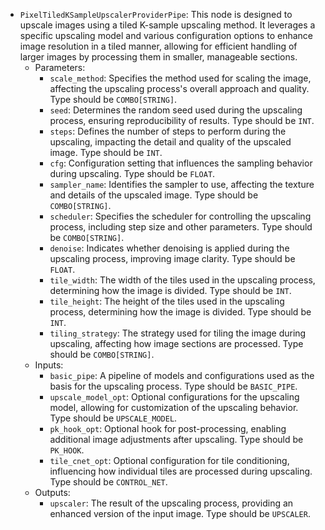 - `PixelTiledKSampleUpscalerProviderPipe`: This node is designed to upscale images using a tiled K-sample upscaling method. It leverages a specific upscaling model and various configuration options to enhance image resolution in a tiled manner, allowing for efficient handling of larger images by processing them in smaller, manageable sections.
    - Parameters:
        - `scale_method`: Specifies the method used for scaling the image, affecting the upscaling process's overall approach and quality. Type should be `COMBO[STRING]`.
        - `seed`: Determines the random seed used during the upscaling process, ensuring reproducibility of results. Type should be `INT`.
        - `steps`: Defines the number of steps to perform during the upscaling, impacting the detail and quality of the upscaled image. Type should be `INT`.
        - `cfg`: Configuration setting that influences the sampling behavior during upscaling. Type should be `FLOAT`.
        - `sampler_name`: Identifies the sampler to use, affecting the texture and details of the upscaled image. Type should be `COMBO[STRING]`.
        - `scheduler`: Specifies the scheduler for controlling the upscaling process, including step size and other parameters. Type should be `COMBO[STRING]`.
        - `denoise`: Indicates whether denoising is applied during the upscaling process, improving image clarity. Type should be `FLOAT`.
        - `tile_width`: The width of the tiles used in the upscaling process, determining how the image is divided. Type should be `INT`.
        - `tile_height`: The height of the tiles used in the upscaling process, determining how the image is divided. Type should be `INT`.
        - `tiling_strategy`: The strategy used for tiling the image during upscaling, affecting how image sections are processed. Type should be `COMBO[STRING]`.
    - Inputs:
        - `basic_pipe`: A pipeline of models and configurations used as the basis for the upscaling process. Type should be `BASIC_PIPE`.
        - `upscale_model_opt`: Optional configurations for the upscaling model, allowing for customization of the upscaling behavior. Type should be `UPSCALE_MODEL`.
        - `pk_hook_opt`: Optional hook for post-processing, enabling additional image adjustments after upscaling. Type should be `PK_HOOK`.
        - `tile_cnet_opt`: Optional configuration for tile conditioning, influencing how individual tiles are processed during upscaling. Type should be `CONTROL_NET`.
    - Outputs:
        - `upscaler`: The result of the upscaling process, providing an enhanced version of the input image. Type should be `UPSCALER`.
